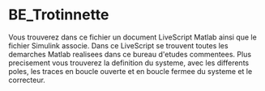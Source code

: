 # BE_Trotinnette
Vous trouverez dans ce fichier un document LiveScript Matlab ainsi que le fichier Simulink associe. Dans ce LiveScript se trouvent toutes les demarches Matlab realisees dans ce bureau d'etudes commentees. Plus precisement vous trouverez la definition du systeme, avec les differents poles, les traces en boucle ouverte et en boucle fermee du systeme et le correcteur.

